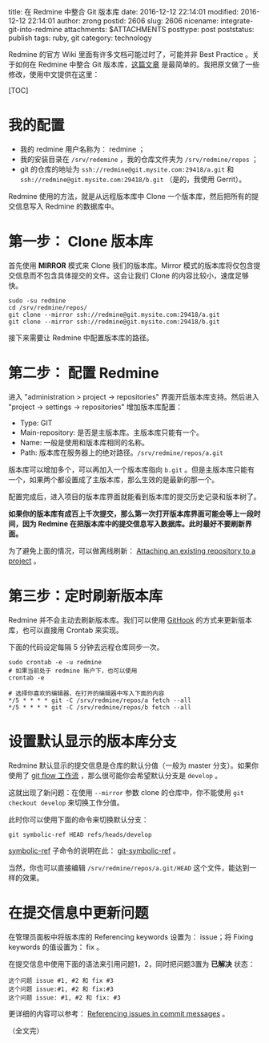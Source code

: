 title: 在 Redmine 中整合 Git 版本库
date: 2016-12-12 22:14:01
modified: 2016-12-12 22:14:01
author: zrong
postid: 2606
slug: 2606
nicename: integrate-git-into-redmine
attachments: $ATTACHMENTS
posttype: post
poststatus: publish
tags: ruby, git
category: technology

Redmine 的官方 Wiki 里面有许多文档可能过时了，可能并非 Best Practice 。关于如何在 Redmine 中整合 Git 版本库，[这篇文章][1] 是最简单的。我把原文做了一些修改，使用中文提供在这里：<!--more-->

[TOC]

# 我的配置

- 我的 redmine 用户名称为： redmine ；
- 我的安装目录在 `/srv/redemine` ，我的仓库文件夹为 `/srv/redmine/repos` ；
- git 的仓库的地址为 `ssh://redmine@git.mysite.com:29418/a.git` 和 `ssh://redmine@git.mysite.com:29418/b.git` （是的，我使用 Gerrit）。

Redmine 使用的方法，就是从远程版本库中 Clone 一个版本库，然后把所有的提交信息写入 Redmine 的数据库中。

# 第一步： Clone 版本库
     
首先使用 **MIRROR** 模式来 Clone 我们的版本库。Mirror 模式的版本库将仅包含提交信息而不包含具体提交的文件。这会让我们 Clone 的内容比较小，速度足够快。

``` shell
sudo -su redmine
cd /srv/redmine/repos/
git clone --mirror ssh://redmine@git.mysite.com:29418/a.git
git clone --mirror ssh://redmine@git.mysite.com:29418/b.git
```

接下来需要让 Redmine 中配置版本库的路径。

# 第二步： 配置 Redmine

进入 "administration > project -> repositories" 界面开启版本库支持。然后进入 "project -> settings -> repositories" 增加版本库配置：

- Type: GIT
- Main-repository: 是否是主版本库。主版本库只能有一个。
- Name: 一般是使用和版本库相同的名称。
- Path: 版本库在服务器上的绝对路径。`/srv/redmine/repos/a.git`

版本库可以增加多个，可以再加入一个版本库指向 `b.git` 。但是主版本库只能有一个，如果两个都设置成了主版本库，那么生效的是最新的那一个。

配置完成后，进入项目的版本库界面就能看到版本库的提交历史记录和版本树了。

**如果你的版本库有成百上千次提交，那么第一次打开版本库界面可能会等上一段时间，因为 Redmine 在把版本库中的提交信息写入数据库。此时最好不要刷新界面。**

为了避免上面的情况，可以做离线刷新： [Attaching an existing repository to a project][2] 。

# 第三步：定时刷新版本库

Redmine 并不会主动去刷新版本库。我们可以使用 [GitHook][3] 的方式来更新版本库，也可以直接用 Crontab 来实现。

下面的代码设定每隔 5 分钟去远程仓库同步一次。

``` shell
sudo crontab -e -u redmine
# 如果当前处于 redmine 账户下，也可以使用
crontab -e

# 选择你喜欢的编辑器，在打开的编辑器中写入下面的内容
*/5 * * * * git -C /srv/redmine/repos/a fetch --all
*/5 * * * * git -C /srv/redmine/repos/b fetch --all
```

# 设置默认显示的版本库分支

Redmine 默认显示的提交信息是仓库的默认分值（一般为 master 分支）。如果你使用了 [git flow 工作流][4] ，那么很可能你会希望默认分支是 `develop` 。

这就出现了新问题：在使用 `--mirror` 参数 clone 的仓库中，你不能使用 `git checkout develop` 来切换工作分值。

此时你可以使用下面的命令来切换默认分支：

```
git symbolic-ref HEAD refs/heads/develop
```

[symbolic-ref][5] 子命令的说明在此： [git-symbolic-ref][5] 。

当然，你也可以直接编辑 `/srv/redmine/repos/a.git/HEAD` 这个文件，能达到一样的效果。

# 在提交信息中更新问题

在管理员面板中将版本库的 Referencing keywords 设置为： issue；将 Fixing keywords 的值设置为： fix 。

在提交信息中使用下面的语法来引用问题1，2，同时把问题3置为 **已解决** 状态：

    这个问题 issue #1, #2 和 fix #3
    这个问题 issue:#1, #2 和 fix:#3
    这个问题 issue: #1, #2 和 fix: #3

更详细的内容可以参考： [Referencing issues in commit messages][6] 。

（全文完）

[1]: https://www.redmine.org/projects/redmine/wiki/HowTo_Easily_integrate_a_(SSH_secured)_GIT_repository_into_redmine
[2]: https://www.redmine.org/projects/redmine/wiki/RedmineRepositories#Attaching-an-existing-repository-to-a-project
[3]: https://www.redmine.org/projects/redmine/wiki/HowTo_setup_automatic_refresh_of_repositories_in_Redmine_on_commit
[4]: http://danielkummer.github.io/git-flow-cheatsheet/index.zh_CN.html
[5]: https://www.kernel.org/pub/software/scm/git/docs/git-symbolic-ref.html
[6]: http://www.redmine.org/projects/redmine/wiki/RedmineSettings#Referencing-issues-in-commit-messages

